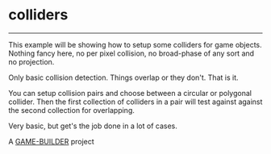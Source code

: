 # colliders
-------------------

This example will be showing how to setup some colliders for game objects.
Nothing fancy here, no per pixel collision, no broad-phase of any sort and no projection.

Only basic collision detection. Things overlap or they don't. That is it.

You can setup collision pairs and choose between a circular or polygonal collider.
Then the first collection of colliders in a pair will test against against the second collection for overlapping.

Very basic, but get's the job done in a lot of cases. 

A [GAME-BUILDER][game-builder] project

[game-builder]: http://diegomarquez.github.io/game-builder